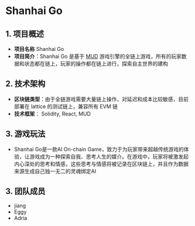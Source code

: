 # Shanhai Go

## 1. 项目概述
- **项目名称** Shanhai Go
- **项目简介**：Shanhai Go 是基于 [MUD](https://mud.dev/) 游戏引擎的全链上游戏，所有的玩家数据和状态都在链上，玩家的操作都在链上进行，探索自主世界的建构


## 2. 技术架构
- **区块链类型**：由于全链游戏需要大量链上操作，对延迟和成本比较敏感，目前部署在 lattice 的测试链上，兼容所有 EVM 链
- **技术框架**： Solidity, React, MUD

## 3. 游戏玩法

- Shanhai Go是一款AI On-chain Game，致力于为玩家带来超越传统游戏的体验，让游戏成为一种探索自我、思考人生的媒介。在游戏中，玩家将被激发起内心深处的思考和情感，这些思考与情感将被记录在区块链上，并且作为数据来源生成自己独一无二的灵魂绑定AI

## 3. 团队成员

 - jiang
 - Eggy
 - Adria